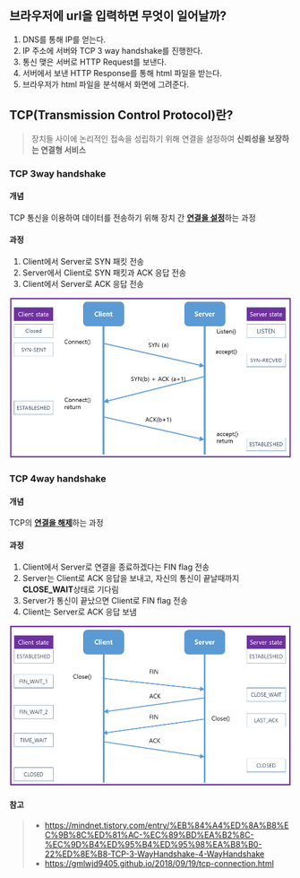 ## 브라우저에 url을 입력하면 무엇이 일어날까?

1. DNS를 통해 IP를 얻는다.
2. IP 주소에 서버와 TCP 3 way handshake를 진행한다.
3. 통신 맺은 서버로 HTTP Request를 보낸다.
4. 서버에서 보낸 HTTP Response를 통해 html 파일을 받는다.
5. 브라우저가 html 파일을 분석해서 화면에 그려준다.



## TCP(Transmission Control Protocol)란?

> 장치들 사이에 논리적인 접속을 성립하기 위해 연결을 설정하여 **신뢰성을 보장하는 연결형 서비스**



### TCP 3way handshake

#### 개념

TCP 통신을 이용하여 데이터를 전송하기 위해 장치 간 <u>**연결을 설정**</u>하는 과정



#### 과정

1. Client에서 Server로 SYN 패킷 전송
2. Server에서 Client로 SYN 패킷과 ACK 응답 전송
3. Client에서 Server로 ACK 응답 전송

![tcp-3way-handshake](images/tcp-3way-handshake.png)



### TCP 4way handshake

#### 개념

TCP의 <u>**연결을 해제**</u>하는 과정



#### 과정

1. Client에서 Server로 연결을 종료하겠다는 FIN flag 전송
2. Server는 Client로 ACK 응답을 보내고, 자신의 통신이 끝날때까지 **CLOSE_WAIT**상태로 기다림
3. Server가 통신이 끝났으면 Client로 FIN flag 전송
4. Client는 Server로 ACK 응답 보냄

![tcp-4way-handshake](images/tcp-4way-handshake.png)





#### 참고

> - https://mindnet.tistory.com/entry/%EB%84%A4%ED%8A%B8%EC%9B%8C%ED%81%AC-%EC%89%BD%EA%B2%8C-%EC%9D%B4%ED%95%B4%ED%95%98%EA%B8%B0-22%ED%8E%B8-TCP-3-WayHandshake-4-WayHandshake
> - https://gmlwjd9405.github.io/2018/09/19/tcp-connection.html